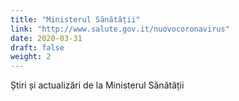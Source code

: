 ```yaml
---
title: "Ministerul Sănătății"
link: "http://www.salute.gov.it/nuovocoronavirus"
date: 2020-03-31
draft: false
weight: 2
---
```


Știri și actualizări de la Ministerul Sănătății

